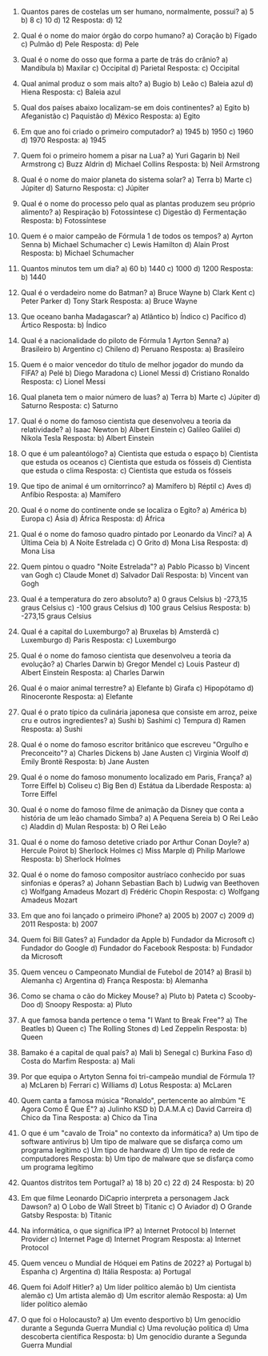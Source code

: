 1. Quantos pares de costelas um ser humano, normalmente, possui?
a) 5
b) 8
c) 10
d) 12
Resposta: d) 12

2. Qual é o nome do maior órgão do corpo humano?
a) Coração
b) Fígado
c) Pulmão
d) Pele
Resposta: d) Pele

3. Qual é o nome do osso que forma a parte de trás do crânio?
a) Mandíbula
b) Maxilar
c) Occipital
d) Parietal
Resposta: c) Occipital

4. Qual animal produz o som mais alto?
a) Bugio
b) Leão
c) Baleia azul
d) Hiena
Resposta: c) Baleia azul

5. Qual dos países abaixo localizam-se em dois continentes?
a) Egito
b) Afeganistão
c) Paquistão
d) México
Resposta: a) Egito

6. Em que ano foi criado o primeiro computador?
a) 1945
b) 1950
c) 1960
d) 1970
Resposta: a) 1945

7. Quem foi o primeiro homem a pisar na Lua?
a) Yuri Gagarin
b) Neil Armstrong
c) Buzz Aldrin
d) Michael Collins
Resposta: b) Neil Armstrong

8. Qual é o nome do maior planeta do sistema solar?
a) Terra
b) Marte
c) Júpiter
d) Saturno
Resposta: c) Júpiter

9. Qual é o nome do processo pelo qual as plantas produzem seu próprio alimento?
a) Respiração
b) Fotossíntese
c) Digestão
d) Fermentação
Resposta: b) Fotossíntese

10. Quem é o maior campeão de Fórmula 1 de todos os tempos?
a) Ayrton Senna
b) Michael Schumacher
c) Lewis Hamilton
d) Alain Prost
Resposta: b) Michael Schumacher

11. Quantos minutos tem um dia?
a) 60
b) 1440
c) 1000
d) 1200
Resposta: b) 1440

12. Qual é o verdadeiro nome do Batman?
a) Bruce Wayne
b) Clark Kent
c) Peter Parker
d) Tony Stark
Resposta: a) Bruce Wayne

13. Que oceano banha Madagascar?
a) Atlântico
b) Índico
c) Pacífico
d) Ártico
Resposta: b) Índico

14. Qual é a nacionalidade do piloto de Fórmula 1 Ayrton Senna?
a) Brasileiro
b) Argentino
c) Chileno
d) Peruano
Resposta: a) Brasileiro

15. Quem é o maior vencedor do título de melhor jogador do mundo da FIFA?
a) Pelé
b) Diego Maradona
c) Lionel Messi
d) Cristiano Ronaldo
Resposta: c) Lionel Messi

16. Qual planeta tem o maior número de luas?
a) Terra
b) Marte
c) Júpiter
d) Saturno
Resposta: c) Saturno

17. Qual é o nome do famoso cientista que desenvolveu a teoria da relatividade?
a) Isaac Newton
b) Albert Einstein
c) Galileo Galilei
d) Nikola Tesla
Resposta: b) Albert Einstein

18. O que é um paleantólogo?
a) Cientista que estuda o espaço
b) Cientista que estuda os oceanos
c) Cientista que estuda os fósseis
d) Cientista que estuda o clima
Resposta: c) Cientista que estuda os fósseis

19. Que tipo de animal é um ornitorrinco?
a) Mamífero
b) Réptil
c) Aves
d) Anfíbio
Resposta: a) Mamífero

20. Qual é o nome do continente onde se localiza o Egito?
a) América
b) Europa
c) Ásia
d) África
Resposta: d) África

21. Qual é o nome do famoso quadro pintado por Leonardo da Vinci?
a) A Última Ceia
b) A Noite Estrelada
c) O Grito
d) Mona Lisa
Resposta: d) Mona Lisa

22. Quem pintou o quadro "Noite Estrelada"?
a) Pablo Picasso
b) Vincent van Gogh
c) Claude Monet
d) Salvador Dalí
Resposta: b) Vincent van Gogh

23. Qual é a temperatura do zero absoluto?
a) 0 graus Celsius
b) -273,15 graus Celsius
c) -100 graus Celsius
d) 100 graus Celsius
Resposta: b) -273,15 graus Celsius

24. Qual é a capital do Luxemburgo?
a) Bruxelas
b) Amsterdã
c) Luxemburgo
d) Paris
Resposta: c) Luxemburgo

25. Qual é o nome do famoso cientista que desenvolveu a teoria da evolução?
a) Charles Darwin
b) Gregor Mendel
c) Louis Pasteur
d) Albert Einstein
Resposta: a) Charles Darwin

26. Qual é o maior animal terrestre?
a) Elefante
b) Girafa
c) Hipopótamo
d) Rinoceronte
Resposta: a) Elefante

27. Qual é o prato típico da culinária japonesa que consiste em arroz, peixe cru e outros ingredientes?
a) Sushi
b) Sashimi
c) Tempura
d) Ramen
Resposta: a) Sushi

28. Qual é o nome do famoso escritor britânico que escreveu "Orgulho e Preconceito"?
a) Charles Dickens
b) Jane Austen
c) Virginia Woolf
d) Emily Brontë
Resposta: b) Jane Austen

29. Qual é o nome do famoso monumento localizado em Paris, França?
a) Torre Eiffel
b) Coliseu
c) Big Ben
d) Estátua da Liberdade
Resposta: a) Torre Eiffel

30. Qual é o nome do famoso filme de animação da Disney que conta a história de um leão chamado Simba?
a) A Pequena Sereia
b) O Rei Leão
c) Aladdin
d) Mulan
Resposta: b) O Rei Leão

31. Qual é o nome do famoso detetive criado por Arthur Conan Doyle?
a) Hercule Poirot
b) Sherlock Holmes
c) Miss Marple
d) Philip Marlowe
Resposta: b) Sherlock Holmes

32. Qual é o nome do famoso compositor austríaco conhecido por suas sinfonias e óperas?
a) Johann Sebastian Bach
b) Ludwig van Beethoven
c) Wolfgang Amadeus Mozart
d) Frédéric Chopin
Resposta: c) Wolfgang Amadeus Mozart

33. Em que ano foi lançado o primeiro iPhone?
a) 2005
b) 2007
c) 2009
d) 2011
Resposta: b) 2007

34. Quem foi Bill Gates?
a) Fundador da Apple
b) Fundador da Microsoft
c) Fundador do Google
d) Fundador do Facebook
Resposta: b) Fundador da Microsoft

35. Quem venceu o Campeonato Mundial de Futebol de 2014?
a) Brasil
b) Alemanha
c) Argentina
d) França
Resposta: b) Alemanha

36. Como se chama o cão do Mickey Mouse?
a) Pluto
b) Pateta
c) Scooby-Doo
d) Snoopy
Resposta: a) Pluto

37. A que famosa banda pertence o tema "I Want to Break Free"?
a) The Beatles
b) Queen
c) The Rolling Stones
d) Led Zeppelin
Resposta: b) Queen

38. Bamako é a capital de qual país?
a) Mali
b) Senegal
c) Burkina Faso
d) Costa do Marfim
Resposta: a) Mali

39. Por que equipa o Artyton Senna foi tri-campeão mundial de Fórmula 1?
a) McLaren
b) Ferrari
c) Williams
d) Lotus
Resposta: a) McLaren

40. Quem canta a famosa música "Ronaldo", pertencente ao almbúm "E Agora Como É Que É"?
a) Julinho KSD
b) D.A.M.A
c) David Carreira
d) Chico da Tina
Resposta: a) Chico da Tina

41. O que é um "cavalo de Troia" no contexto da informática?
a) Um tipo de software antivírus
b) Um tipo de malware que se disfarça como um programa legítimo
c) Um tipo de hardware
d) Um tipo de rede de computadores
Resposta: b) Um tipo de malware que se disfarça como um programa legítimo

42. Quantos distritos tem Portugal?
a) 18
b) 20
c) 22
d) 24
Resposta: b) 20

43. Em que filme Leonardo DiCaprio interpreta a personagem Jack Dawson?
a) O Lobo de Wall Street
b) Titanic
c) O Aviador
d) O Grande Gatsby
Resposta: b) Titanic

44. Na informática, o que significa IP?
a) Internet Protocol
b) Internet Provider
c) Internet Page
d) Internet Program
Resposta: a) Internet Protocol

45. Quem venceu o Mundial de Hóquei em Patins de 2022?
a) Portugal
b) Espanha
c) Argentina
d) Itália
Resposta: a) Portugal

46. Quem foi Adolf Hitler?
a) Um líder político alemão
b) Um cientista alemão
c) Um artista alemão
d) Um escritor alemão
Resposta: a) Um líder político alemão

47. O que foi o Holocausto?
a) Um evento desportivo
b) Um genocídio durante a Segunda Guerra Mundial
c) Uma revolução política
d) Uma descoberta científica
Resposta: b) Um genocídio durante a Segunda Guerra Mundial



